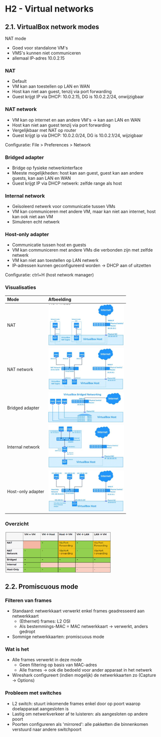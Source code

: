 # H2 - Virtual networks

## 2.1. VirtualBox network modes
NAT mode
- Goed voor standalone VM's
- VMS's kunnen niet communiceren
- allemaal IP-adres 10.0.2.15

### NAT
- Default
- VM kan aan toestellen op LAN en WAN
- Host kan niet aan guest, tenzij via port forwarding
- Guest krijgt IP via DHCP: 10.0.2.15, DG is 10.0.2.2/24, onwijzigbaar

### NAT network
- VM kan op internet en aan andere VM's → kan aan LAN en WAN
- Host kan niet aan guest tenzij via port forwarding
- Vergelijkbaar met NAT op router
- Guest krijgt ip via DHCP: 10.0.2.0/24, DG is 10.0.2.1/24, wijzigbaar

Configuratie: File > Preferences > Network

### Bridged adapter
- Bridge op fysieke netwerkinterface
- Meeste mogelijkheden: host kan aan guest, guest kan aan andere guests, kan aan LAN en WAN
- Guest krijgt IP via DHCP netwerk: zelfde range als host

### Internal network
- Geïsoleerd netwerk voor communicatie tussen VMs
- VM kan communiceren met andere VM, maar kan niet aan internet, host kan ook niet aan VM
- Simuleren echt netwerk

### Host-only adapter
- Communicatie tussen host en guests
- VM kan communiceren met andere VMs die verbonden zijn met zelfde netwerk
- VM kan niet aan toestellen op LAN netwerk
- IP-adressen kunnen geconfigureerd worden → DHCP aan of uitzetten

Configuratie: ctrl+H (host network manager)

<div style="page-break-after: always; visibility: hidden"> 
<!--\pagebreak--> 
</div>

### Visualisaties
|Mode|Afbeelding|
|:--|:--|
|NAT|<img src="afbeeldingen/H2_nat.png" width="250"/>|
|NAT network|<img src="afbeeldingen/H2_natNetw.png" width="250"/>|
|Bridged adapter|<img src="afbeeldingen/H2_bridged.png" width="250"/>|
|Internal network|<img src="afbeeldingen/H2_internal.png" width="250"/>|
|Host-only adapter|<img src="afbeeldingen/H2_hostonly.png" width="250"/>|

### Overzicht
<img src="afbeeldingen/H2_overzichtModes.png" width="350"/>

## 2.2. Promiscuous mode

### Filteren van frames
- Standaard: netwerkkaart verwerkt enkel frames geadresseerd aan netwerkkaart
  - (Ethernet) frames: L2 OSI
  - Als bestemmings-MAC = MAC netwerkkaart → verwerkt, anders gedropt
- Sommige netwerkkaarten: promiscuous mode

### Wat is het
- Alle frames verwerkt in deze mode
    - Geen filtering op basis van MAC-adres
    - Alle frames → ook die bedoeld voor ander apparaat in het netwerk
- Wireshark configureert (indien mogelijk) de netwerkkaarten zo (Capture → Options)

### Probleem met switches
- L2 switch: stuurt inkomende frames enkel door op poort waarop doelapparaat aangesloten is
- Lastig om netwerkverkeer af te luisteren: als aangesloten op andere poort
- Poorten configureren als 'mirrored': alle pakketten die binnenkomen verstuurd naar andere switchpoort